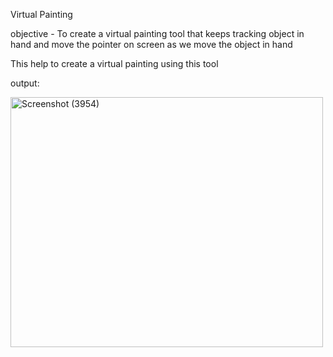 Virtual Painting

objective - To create a virtual painting tool that keeps tracking object in hand and move the pointer on screen as we move the object in hand

This help to create a virtual painting using this tool

output:

<img width="500" height="400" alt="Screenshot (3954)" src="https://github.com/user-attachments/assets/55dd8caf-39a9-42da-b4c1-f1084668abaa" />
